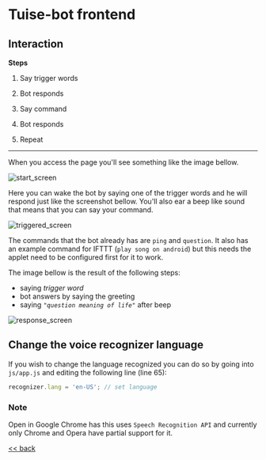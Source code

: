 # Tuise-bot frontend

## Interaction

**Steps**

1. Say trigger words

2. Bot responds

3. Say command

4. Bot responds

5. Repeat

----

When you access the page you'll see something like the image bellow.

![start_screen](http://i.imgur.com/88mu7za.png)

Here you can wake the bot by saying one of the trigger words and he will respond just like the screenshot bellow. You'll also ear a beep like sound that means that you can say your command.

![triggered_screen](http://i.imgur.com/5atGdBO.png)

The commands that the bot already has are `ping` and `question`. It also has an example command for IFTTT (`play song on android`) but this needs the applet need to be configured first for it to work.

The image bellow is the result of the following steps:
- saying *trigger word*
- bot answers by saying the greeting
- saying *`"question meaning of life"`* after beep

![response_screen](http://i.imgur.com/UtYRdBC.png)


## Change the voice recognizer language
If you wish to change the language recognized you can do so by going into `js/app.js` and editing the following line (line 65):

```javascript
recognizer.lang = 'en-US'; // set language
```

### Note
Open in Google Chrome has this uses `Speech Recognition API` and currently only Chrome and Opera have partial support for it.

[<< back](../../../)
